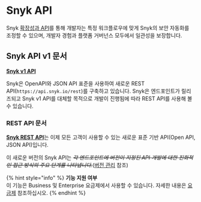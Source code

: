 # Snyk API

Snyk [확장성과 API](https://snyk.io/blog/extensibility-and-the-snyk-api/)를 통해 개발자는 특정 워크플로우에 맞게 Snyk의 보안 자동화를 조정할 수 있으며, 개발자 경험과 플랫폼 거버넌스 모두에서 일관성을 보장합니다.

## Snyk API v1 문서

[**Snyk v1 API**](https://snyk.docs.apiary.io)

Snyk은 OpenAPI와 JSON API 표준을 사용하여 새로운 REST API(`https://api.snyk.io/rest`)를 구축하고 있습니다. Snyk은 엔드포인트가 릴리즈되고 Snyk v1 API를 대체할 목적으로 개발이 진행됨에 따라 REST API를 사용해 볼 수 있습니다.

### REST API 문서

[**Snyk REST API**](https://apidocs.snyk.io)는 이제 모든 고객이 사용할 수 있는 새로운 표준 기반 API(Open API, JSON API)입니다.

이 새로운 버전의 Snyk API는 ~~_각 엔드포인트에 버전이 지정된 API 개발에 대한 진화적인 접근 방식의 주요 단계를 나타냅니다._~~([버전 관리](https://apidocs.snyk.io/#overview) 참조)

{% hint style="info" %}
**기능 지원 여부**\
이 기능은 Business 및 Enterprise 요금제에서 사용할 수 있습니다. 자세한 내용은 [요금제](https://snyk.io/plans/) 참조하십시오.
{% endhint %}
